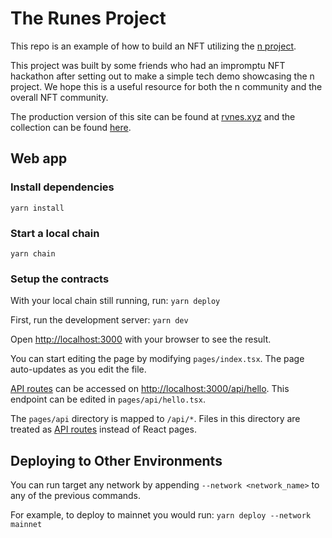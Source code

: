 # The Runes Project

This repo is an example of how to build an NFT utilizing the [n project](https://opensea.io/collection/n-project).

This project was built by some friends who had an impromptu NFT hackathon after setting out to make a simple
tech demo showcasing the n project.
We hope this is a useful resource for both the n community and the overall NFT community.

The production version of this site can be found at [rvnes.xyz](https://www.rvnes.xyz/) and the
collection can be found [here](https://opensea.io/collection/runes-project).

## Web app

### Install dependencies

`yarn install`

### Start a local chain

`yarn chain`

### Setup the contracts

With your local chain still running, run:
`yarn deploy`

First, run the development server:
`yarn dev`

Open [http://localhost:3000](http://localhost:3000) with your browser to see the result.

You can start editing the page by modifying `pages/index.tsx`. The page auto-updates as you edit the file.

[API routes](https://nextjs.org/docs/api-routes/introduction) can be accessed on [http://localhost:3000/api/hello](http://localhost:3000/api/hello). This endpoint can be edited in `pages/api/hello.tsx`.

The `pages/api` directory is mapped to `/api/*`. Files in this directory are treated as [API routes](https://nextjs.org/docs/api-routes/introduction) instead of React pages.

## Deploying to Other Environments

You can run target any network by appending `--network <network_name>` to any of the previous commands.

For example, to deploy to mainnet you would run:
`yarn deploy --network mainnet`
